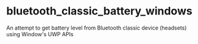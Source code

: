 # bluetooth_classic_battery_windows
An attempt to get battery level from Bluetooth classic device (headsets) using Window's UWP APIs 
